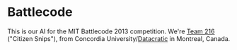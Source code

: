 Battlecode
================

This is our AI for the MIT Battlecode 2013 competition. We're [Team 216](http://www.battlecode.org/contestants/teams/216) ("Citizen Snips"), from Concordia University/[Datacratic](http://datacratic.com/site/) in Montreal, Canada.
